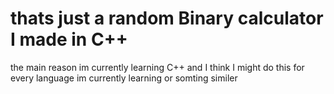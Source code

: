 # thats just a random Binary calculator I made in C++ 
the main reason im currently learning C++
and I think I might do this for every language im currently learning or somting similer
